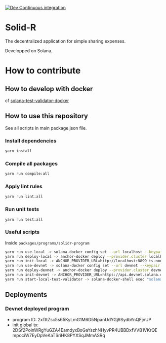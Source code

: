 [![Dev Continuous integration](https://github.com/tchambard/solidr/actions/workflows/ci.yml/badge.svg)](https://github.com/tchambard/solidr/actions/workflows/ci.yml)

# Solid-R

The decentralized application for simple sharing expenses.

Developped on Solana.

# How to contribute

## How to develop with docker

cf [solana-test-validator-docker](https://github.com/tchambard/solana-test-validator-docker)

## How to use this repository

See all scripts in main package.json file.

### Install dependencies
```sh
yarn install
```

### Compile all packages

```sh
yarn run compile:all
```

### Apply lint rules

```sh
yarn run lint:all
```

### Run unit tests

```sh
yarn run test:all
```

### Useful scripts

Inside `packages/programs/solidr-program`

```sh
yarn run use-local -> solana-docker config set --url localhost --keypair /opt/.config/solana/id.json
yarn run deploy-local -> anchor-docker deploy --provider.cluster localhost
yarn run init-local -> ANCHOR_PROVIDER_URL=http://localhost:8899 ts-node migrations/initGlobal.ts
yarn run use-devnet -> solana-docker config set --url devnet --keypair /opt/.config/solana/id.json
yarn run deploy-devnet -> anchor-docker deploy --provider.cluster devnet
yarn run init-devnet -> ANCHOR_PROVIDER_URL=https://api.devnet.solana.com ts-node migrations/initGlobal.ts
yarn run start-local-test-validator -> solana-docker-shell exec "solana-test-validator --ledger /opt/.config/solana/.ledger --bind-address 0.0.0.0 --rpc-port 8899"
```

## Deployments

### Devnet deployed program

- program ID: 2xTttZsc5s65KyLmG1M6D5NpanUdYGj9SydbYnQFjnUP
- init global tx: 2DSf2PoinWRgYuGZA4EamdyxBoGaYszhNHyvPR4UBBDxfVVB1VKrQEmpociW7EyDpVeKaTSriHK8PYXSqJMmASRq
